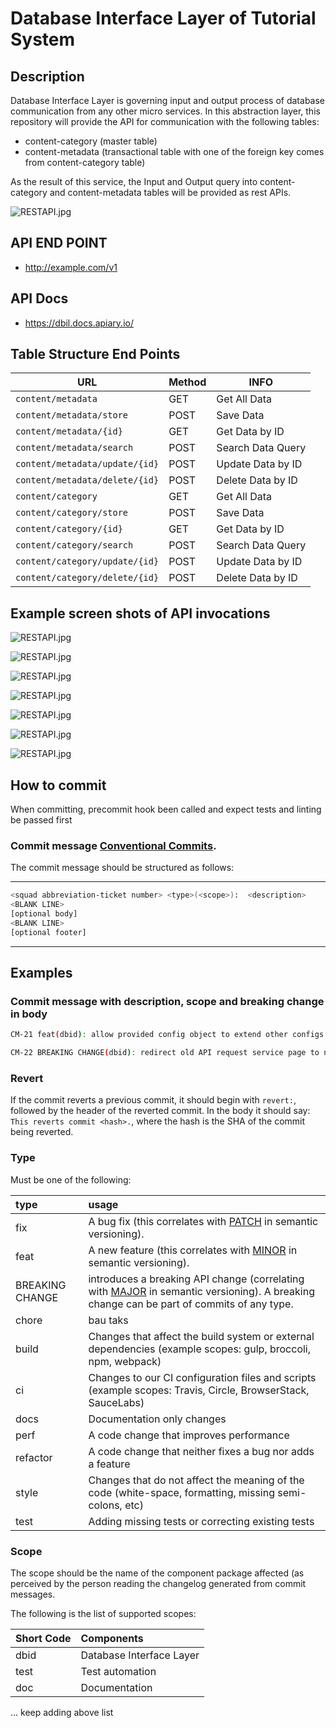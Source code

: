 # Database Interface Layer of Tutorial System

## Description 

Database Interface Layer is governing input and output process of database communication from any other micro services. In this abstraction layer, this repository will provide the API for communication with the following tables: 

- content-category (master table)
- content-metadata (transactional table with one of the foreign key comes from content-category table)

As the result of this service, the Input and Output query into content-category and content-metadata tables will be provided as rest APIs.


![RESTAPI.jpg](images/RESTAPI.jpg)

## API END POINT
* http://example.com/v1

## API Docs
* https://dbil.docs.apiary.io/

## Table Structure End Points
| URL                            | Method | INFO              |
| ------------------------------ | ------ | ----------------- |
| `content/metadata`             | GET    | Get All Data      |
| `content/metadata/store`       | POST   | Save Data         |
| `content/metadata/{id}`        | GET    | Get Data by ID    |
| `content/metadata/search`      | POST   | Search Data Query |
| `content/metadata/update/{id}` | POST   | Update Data by ID |
| `content/metadata/delete/{id}` | POST   | Delete Data by ID |
| `content/category`             | GET    | Get All Data      |
| `content/category/store`       | POST   | Save Data         |
| `content/category/{id}`        | GET    | Get Data by ID    |
| `content/category/search`      | POST   | Search Data Query |
| `content/category/update/{id}` | POST   | Update Data by ID |
| `content/category/delete/{id}` | POST   | Delete Data by ID |


## Example screen shots of API invocations

![RESTAPI.jpg](images/Selection_01283.png)

![RESTAPI.jpg](images/Selection_01284.png)

![RESTAPI.jpg](images/Selection_01285.png)

![RESTAPI.jpg](images/Selection_01286.png)

![RESTAPI.jpg](images/Selection_01287.png)

![RESTAPI.jpg](images/Selection_01290.png)

![RESTAPI.jpg](images/Selection_01291.png)


## How to commit

When committing, precommit hook been called and expect tests and linting be passed first

### Commit message [Conventional Commits](https://conventionalcommits.org/).

The commit message should be structured as follows:

---

```bash
<squad abbreviation-ticket number> <type>(<scope>):  <description>
<BLANK LINE>
[optional body]
<BLANK LINE>
[optional footer]
```

---

## Examples

### Commit message with description, scope and breaking change in body

```bash
CM-21 feat(dbid): allow provided config object to extend other configs

CM-22 BREAKING CHANGE(dbid): redirect old API request service page to new version
```

### Revert

If the commit reverts a previous commit, it should begin with `revert:`, followed by the header of the reverted commit. In the body it should say: `This reverts commit <hash>.`, where the hash is the SHA of the commit being reverted.

### Type

Must be one of the following:

| type            | usage                                                                                                                                                                 |
| :-------------- | :-------------------------------------------------------------------------------------------------------------------------------------------------------------------- |
| fix             | A bug fix (this correlates with [PATCH](http://semver.org/#summary) in semantic versioning).                                                                          |
| feat            | A new feature (this correlates with [MINOR](http://semver.org/#summary) in semantic versioning).                                                                      |
| BREAKING CHANGE | introduces a breaking API change (correlating with [MAJOR](http://semver.org/#summary) in semantic versioning). A breaking change can be part of commits of any type. |
| chore           | bau taks                                                                                                                                                              |
| build           | Changes that affect the build system or external dependencies (example scopes: gulp, broccoli, npm, webpack)                                                          |
| ci              | Changes to our CI configuration files and scripts (example scopes: Travis, Circle, BrowserStack, SauceLabs)                                                           |
| docs            | Documentation only changes                                                                                                                                            |
| perf            | A code change that improves performance                                                                                                                               |
| refactor        | A code change that neither fixes a bug nor adds a feature                                                                                                             |
| style           | Changes that do not affect the meaning of the code (white-space, formatting, missing semi-colons, etc)                                                                |
| test            | Adding missing tests or correcting existing tests                                                                                                                     |

### Scope

The scope should be the name of the component package affected (as perceived by the person reading the changelog generated from commit messages.

The following is the list of supported scopes:

| Short Code | Components               |
| :--------- | :----------------------- |
| dbid       | Database Interface Layer |
| test       | Test automation          |
| doc        | Documentation            |
... keep adding above list
